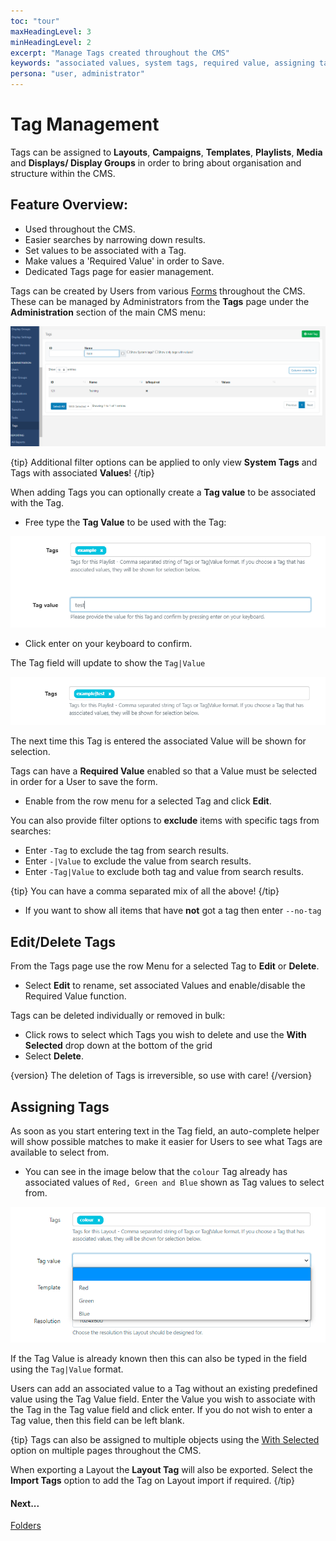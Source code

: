 ```yaml
---
toc: "tour"
maxHeadingLevel: 3
minHeadingLevel: 2
excerpt: "Manage Tags created throughout the CMS"
keywords: "associated values, system tags, required value, assigning tags"
persona: "user, administrator"
---
```


# Tag Management

Tags can be assigned to **Layouts**, **Campaigns**, **Templates**, **Playlists**, **Media** and **Displays/ Display Groups** in order to bring about organisation and structure within the CMS.

## Feature Overview:

- Used throughout the CMS.
- Easier searches by narrowing down results.
- Set values to be associated with a Tag.
- Make values a 'Required Value' in order to Save.
- Dedicated Tags page for easier management.

Tags can be created by Users from various [Forms](tour_cms_navigation.html#content-forms) throughout the CMS. These can be managed by Administrators from the **Tags** page under the **Administration** section of the main CMS menu: 

![Tags Grid](img/v4_tour_tags_grid.png)

{tip}
Additional filter options can be applied to only view **System Tags** and Tags with associated **Values**!
{/tip}

When adding Tags you can optionally create a **Tag value** to be associated with the Tag.

* Free type the **Tag Value** to be used with the Tag:

![Tag Value](img/v4_tour_tags_value.png)

* Click enter on your keyboard to confirm. 

The Tag field will update to show the `Tag|Value`

![Updated Tag Value](img/v4_tour_tags_updated_value.png)

The next time this Tag is entered the associated Value will be shown for selection. 

Tags can have a **Required Value** enabled so that a Value must be selected in order for a User to save the form. 

- Enable from the row menu for a selected Tag and click **Edit**.

You can also provide filter options to **exclude** items with specific tags from searches:

- Enter `-Tag` to exclude the tag from search results.
- Enter `-|Value` to exclude the value from search results.
- Enter `-Tag|Value` to exclude both tag and value from search results.

{tip}
You can have a comma separated mix of all the above!
{/tip}

- If you want to show all items that have **not** got a tag then enter `--no-tag`

## Edit/Delete Tags

From the Tags page use the row Menu for a selected Tag to **Edit** or **Delete**.

- Select **Edit** to rename, set associated Values and enable/disable the Required Value function.

Tags can be deleted individually or removed in bulk:

- Click rows to select which Tags you wish to delete and use the **With Selected** drop down at the bottom of the grid
- Select **Delete**.

{version}
The deletion of Tags is irreversible, so use with care!
{/version}

## Assigning Tags

As soon as you start entering text in the Tag field, an auto-complete helper will show possible matches to make it easier for Users to see what Tags are available to select from.

- You can see in the image below that the `colour` Tag already has associated values of `Red, Green and Blue`  shown as Tag values to select from.

![Tags Value](img/v4_tour_tags_associated_value.png)


If the Tag Value is already known then this can also be typed in the field using the `Tag|Value` format.

Users can add an associated value to a Tag without an existing predefined value using the Tag Value field. Enter the Value you wish to associate with the Tag in the Tag value field and click enter. If you do not wish to enter a Tag value, then this field can be left blank.

{tip}
Tags can also be assigned to multiple objects using the [With Selected](tour_cms_navigation.html#content-multi-select---with-selected) option on multiple pages throughout the CMS.

When exporting a Layout the **Layout Tag** will also be exported. Select the **Import Tags** option to add the Tag on Layout import if required.
{/tip}

#### Next...

[Folders](tour_folders.html)